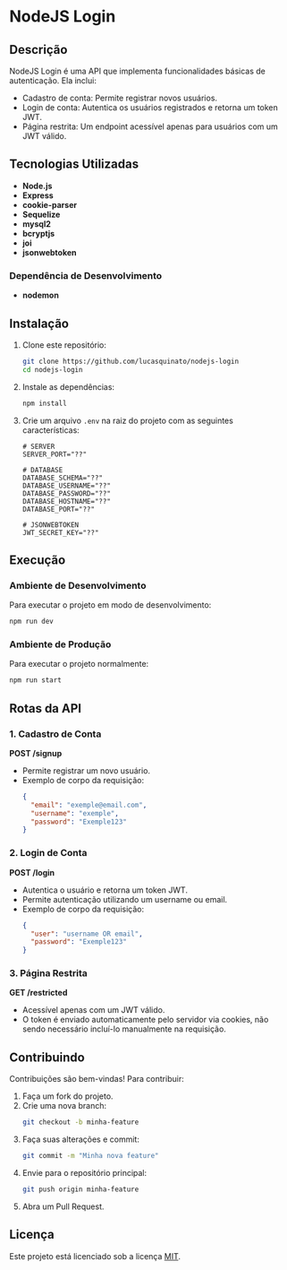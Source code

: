 # NodeJS Login

## Descrição
NodeJS Login é uma API que implementa funcionalidades básicas de autenticação. Ela inclui:

- Cadastro de conta: Permite registrar novos usuários.
- Login de conta: Autentica os usuários registrados e retorna um token JWT.
- Página restrita: Um endpoint acessível apenas para usuários com um JWT válido.

## Tecnologias Utilizadas

- **Node.js**
- **Express**
- **cookie-parser**
- **Sequelize**
- **mysql2**
- **bcryptjs**
- **joi**
- **jsonwebtoken**

### Dependência de Desenvolvimento
- **nodemon**

## Instalação

1. Clone este repositório:
   ```bash
   git clone https://github.com/lucasquinato/nodejs-login
   cd nodejs-login
   ```

2. Instale as dependências:
   ```bash
   npm install
   ```

3. Crie um arquivo `.env` na raiz do projeto com as seguintes características:
   ```env
   # SERVER
   SERVER_PORT="??"

   # DATABASE
   DATABASE_SCHEMA="??"
   DATABASE_USERNAME="??"
   DATABASE_PASSWORD="??"
   DATABASE_HOSTNAME="??"
   DATABASE_PORT="??"

   # JSONWEBTOKEN
   JWT_SECRET_KEY="??"
   ```

## Execução

### Ambiente de Desenvolvimento
Para executar o projeto em modo de desenvolvimento:
```bash
npm run dev
```

### Ambiente de Produção
Para executar o projeto normalmente:
```bash
npm run start
```

## Rotas da API

### 1. Cadastro de Conta
**POST /signup**
- Permite registrar um novo usuário.
- Exemplo de corpo da requisição:
  ```json
  {
    "email": "exemple@email.com",
    "username": "exemple",
    "password": "Exemple123"
  }
  ```

### 2. Login de Conta
**POST /login**
- Autentica o usuário e retorna um token JWT.
- Permite autenticação utilizando um username ou email.
- Exemplo de corpo da requisição:
  ```json
  {
    "user": "username OR email",
    "password": "Exemple123"
  }
  ```

### 3. Página Restrita
**GET /restricted**
- Acessível apenas com um JWT válido.
- O token é enviado automaticamente pelo servidor via cookies, não sendo necessário incluí-lo manualmente na requisição.

## Contribuindo
Contribuições são bem-vindas! Para contribuir:

1. Faça um fork do projeto.
2. Crie uma nova branch:
   ```bash
   git checkout -b minha-feature
   ```
3. Faça suas alterações e commit:
   ```bash
   git commit -m "Minha nova feature"
   ```
4. Envie para o repositório principal:
   ```bash
   git push origin minha-feature
   ```
5. Abra um Pull Request.

## Licença
Este projeto está licenciado sob a licença [MIT](LICENSE).
